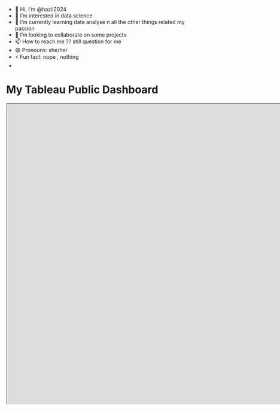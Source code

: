 - 👋 Hi, I’m @hazii2024
- 👀 I’m interested in data science
- 🌱 I’m currently learning data analyse n all the other things related my passion
- 💞️ I’m looking to collaborate on some projects
- 📫 How to reach me ?? still question for me 
- 😄 Pronouns: she/her
- ⚡ Fun fact: nope , nothing
- <!DOCTYPE html>
<html lang="en">
<head>
  <meta charset="UTF-8">
  <meta name="viewport" content="width=device-width, initial-scale=1.0">
  <title>My GitHub Pages</title>
</head>
<body>
  <h1>My Tableau Public Dashboard</h1>
  <iframe src="https://public.tableau.com/views/CDCexe27-02-24/Dashboard2?:language=en-US&:sid=&:display_count=n&:origin=viz_share_link" width="1600" height="800"></iframe>
</body>
</html>



<!---
hazii2024/hazii2024 is a ✨ special ✨ repository because its `README.md` (this file) appears on your GitHub profile.
You can click the Preview link to take a look at your changes.
--->
